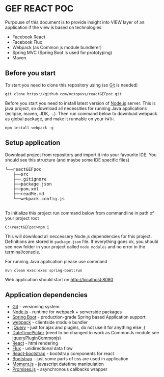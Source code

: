 GEF REACT POC
===
Purpouse of this document is to provide insight into VIEW layer of an application if the view is based on technologies:

- Facebook React
- Facebook Flux
- Webpack (as Common js module bundlerer)
- Spring MVC (Spring Boot is used for prototyping)
- Maven

Before you start
---
To start you need to clone this repository using (so [Git](http://git-scm.com/) is needed)

    git clone https://github.com/octopuss/reactGEFpoc.git

Before you start you need to install latest version of [Node.js](www.nodejs.org/downloads) server. This is java project, so download all necessities for running Java applications (eclipse, maven, JDK, ...). Then run command below to download webpack as global package, and make it runnable on your `PATH`.

    npm install webpack -g

Setup application
---
Download project from repository and import it into your favourite IDE. You should see this structure (and maybe some IDE specific files)

<pre>
└──reactGEFpoc
   ├──src
   ├──.gitignore
   ├──package.json
   ├──pom.xml
   ├──readMe.md
   └──webpack.config.js

</pre>
To initialize this project run command below from commandline in path of your project root

    C:\reactGEFpoc>npm i

This will download all neccessery Node.js dependencies for this project. Definitions are stored in `package.json` file. If everything goes ok, you should see new folder in your project called `node_modules` and no error in the terminal/console.

For running Java application please use command

    mvn clean exec:exec spring-boot:run

Web application should start on [http://localhost:8080](http://localhost:8080)


Application dependencies
---

-   [Git](http://git-scm.com/) - versioning system
-	[Node.js](http://nodejs.org/) - runtime for webpack + serverside packages
-   [Spring Boot](http://projects.spring.io/spring-boot/) - production-grade Spring based Application support
-   [webpack](http://webpack.github.io/) - clientside module bundler
-   [jQuery](http://jquery.com/) - just for ajax and plugins, do not use it for anything else ;)
-   [DateTimePicker](http://xdsoft.net/jqplugins/datetimepicker/) (need to be changed to work as CommonJs module see [jqueryPluginCommonjs](https://github.com/umdjs/umd/blob/master/jqueryPluginCommonjs.js))
-	[React](http://facebook.github.io/react/) - html rendering
-	[Flux](http://facebook.github.io/flux/docs/overview.html) - unidirectional data flow
-   [React-bootstrap](http://react-bootstrap.github.io/) - bootstrap components for react
-	[Bootstrap](http://getbootstrap.com/) - just some parts of css are used in application
-   [Moment.js](http://momentjs.com/) - javascript datetime manipulation
-   [Promises.js](https://www.promisejs.org/) - asynchronous callbacks wrapper